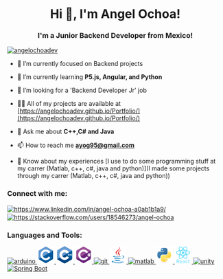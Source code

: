 <h1 align="center">Hi 👋, I'm Angel Ochoa!</h1>
<h3 align="center">I'm a Junior Backend Developer from Mexico!</h3>

<p align="left"> <a href="https://github.com/ryo-ma/github-profile-trophy"><img src="https://github-profile-trophy.vercel.app/?username=angelochoadev" alt="angelochoadev" /></a> </p>

- 🔭 I’m currently focused on Backend projects

- 🌱 I’m currently learning **P5.js, Angular, and Python**

- 🤝 I’m looking for a 'Backend Developer Jr' job

- 👨‍💻 All of my projects are available at [https://angelochoadev.github.io/Portfolio/](https://angelochoadev.github.io/Portfolio/)

- 💬 Ask me about **C++,C# and Java**

- 📫 How to reach me **ayog95@gmail.com**

- 📄 Know about my experiences [I use to do some programming stuff at my carrer (Matlab, c++, c#, java and python)](I made some projects through my carrer (Matlab, c++, c#, java and python))

<h3 align="left">Connect with me:</h3>
<p align="left">
<a href="https://linkedin.com/in/https://www.linkedin.com/in/angel-ochoa-a0ab1b1a9/" target="blank"><img align="center" src="https://raw.githubusercontent.com/rahuldkjain/github-profile-readme-generator/master/src/images/icons/Social/linked-in-alt.svg" alt="https://www.linkedin.com/in/angel-ochoa-a0ab1b1a9/" height="30" width="40" /></a>
<a href="https://stackoverflow.com/users/https://stackoverflow.com/users/18546273/angel-ochoa" target="blank"><img align="center" src="https://raw.githubusercontent.com/rahuldkjain/github-profile-readme-generator/master/src/images/icons/Social/stack-overflow.svg" alt="https://stackoverflow.com/users/18546273/angel-ochoa" height="30" width="40" /></a>
</p>

<h3 align="left">Languages and Tools:</h3>
<p align="left"> <a href="https://www.arduino.cc/" target="_blank" rel="noreferrer"> <img src="https://cdn.worldvectorlogo.com/logos/arduino-1.svg" alt="arduino" width="40" height="40"/> </a> <a href="https://www.cprogramming.com/" target="_blank" rel="noreferrer"> <img src="https://raw.githubusercontent.com/devicons/devicon/master/icons/c/c-original.svg" alt="c" width="40" height="40"/> </a> <a href="https://www.w3schools.com/cpp/" target="_blank" rel="noreferrer"> <img src="https://raw.githubusercontent.com/devicons/devicon/master/icons/cplusplus/cplusplus-original.svg" alt="cplusplus" width="40" height="40"/> </a> <a href="https://www.w3schools.com/cs/" target="_blank" rel="noreferrer"> <img src="https://raw.githubusercontent.com/devicons/devicon/master/icons/csharp/csharp-original.svg" alt="csharp" width="40" height="40"/> </a> <a href="https://git-scm.com/" target="_blank" rel="noreferrer"> <img src="https://www.vectorlogo.zone/logos/git-scm/git-scm-icon.svg" alt="git" width="40" height="40"/> </a> <a href="https://www.java.com" target="_blank" rel="noreferrer"> <img src="https://raw.githubusercontent.com/devicons/devicon/master/icons/java/java-original.svg" alt="java" width="40" height="40"/> </a> <a href="https://www.mathworks.com/" target="_blank" rel="noreferrer"> <img src="https://upload.wikimedia.org/wikipedia/commons/2/21/Matlab_Logo.png" alt="matlab" width="40" height="40"/> </a> <a href="https://www.python.org" target="_blank" rel="noreferrer"> <img src="https://raw.githubusercontent.com/devicons/devicon/master/icons/python/python-original.svg" alt="python" width="40" height="40"/> </a> <a href="https://reactjs.org/" target="_blank" rel="noreferrer"> <img src="https://raw.githubusercontent.com/devicons/devicon/master/icons/react/react-original-wordmark.svg" alt="react" width="40" height="40"/> </a> <a href="https://unity.com/" target="_blank" rel="noreferrer"> <img src="https://www.vectorlogo.zone/logos/unity3d/unity3d-icon.svg" alt="unity" width="40" height="40"/> </a> 
  <a href="https://spring.io/" target="_blank" rel="noreferrer"><img src="https://pbs.twimg.com/profile_images/1235868806079057921/fTL08u_H_400x400.png" alt="Spring Boot" width="40" height="40"  /> </a>
</p>
